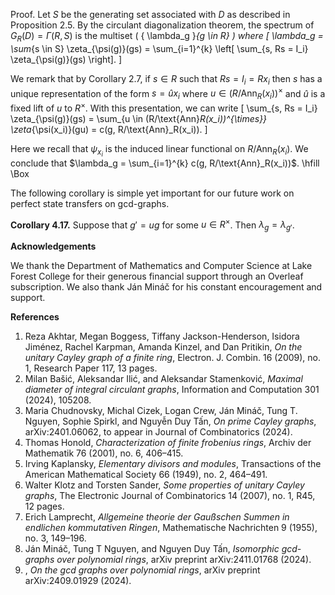 Proof. Let $S$ be the generating set associated with $D$ as described in Proposition 2.5. By the circulant diagonalization theorem, the spectrum of $G_R(D) = \Gamma(R, S)$ is the multiset \( \{ \lambda_g \}_{g \in R} \) where
\[
\lambda_g = \sum_{s \in S} \zeta_{\psi(g)}(gs) = \sum_{i=1}^{k} \left[ \sum_{s, Rs = I_i} \zeta_{\psi(g)}(gs) \right].
\]

We remark that by Corollary 2.7, if $s \in R$ such that $Rs = I_i = Rx_i$ then $s$ has a unique representation of the form $s = \hat{u}x_i$ where $u \in (R/\text{Ann}_R(x_i))^{\times}$ and $\hat{u}$ is a fixed lift of $u$ to $R^{\times}$. With this presentation, we can write
\[
\sum_{s, Rs = I_i} \zeta_{\psi(g)}(gs) = \sum_{u \in (R/\text{Ann}_R(x_i))^{\times}} \zeta_{\psi(x_i)}(gu) = c(g, R/\text{Ann}_R(x_i)).
\]

Here we recall that $\psi_{x_i}$ is the induced linear functional on $R/\text{Ann}_R(x_i)$. We conclude that $\lambda_g = \sum_{i=1}^{k} c(g, R/\text{Ann}_R(x_i))$. \hfill \Box

The following corollary is simple yet important for our future work on perfect state transfers on gcd-graphs.

**Corollary 4.17.** Suppose that $g' = u g$ for some $u \in R^{\times}$. Then $\lambda_g = \lambda_{g'}$.

**Acknowledgements**

We thank the Department of Mathematics and Computer Science at Lake Forest College for their generous financial support through an Overleaf subscription. We also thank Ján Mináč for his constant encouragement and support.

**References**

1. Reza Akhtar, Megan Boggess, Tiffany Jackson-Henderson, Isidora Jiménez, Rachel Karpman, Amanda Kinzel, and Dan Pritikin, *On the unitary Cayley graph of a finite ring*, Electron. J. Combin. 16 (2009), no. 1, Research Paper 117, 13 pages.
2. Milan Bašić, Aleksandar Ilić, and Aleksandar Stamenković, *Maximal diameter of integral circulant graphs*, Information and Computation 301 (2024), 105208.
3. Maria Chudnovsky, Michal Cizek, Logan Crew, Ján Mináč, Tung T. Nguyen, Sophie Spirkl, and Nguyễn Duy Tấn, *On prime Cayley graphs*, arXiv:2401.06062, to appear in Journal of Combinatorics (2024).
4. Thomas Honold, *Characterization of finite frobenius rings*, Archiv der Mathematik 76 (2001), no. 6, 406–415.
5. Irving Kaplansky, *Elementary divisors and modules*, Transactions of the American Mathematical Society 66 (1949), no. 2, 464–491.
6. Walter Klotz and Torsten Sander, *Some properties of unitary Cayley graphs*, The Electronic Journal of Combinatorics 14 (2007), no. 1, R45, 12 pages.
7. Erich Lamprecht, *Allgemeine theorie der Gaußschen Summen in endlichen kommutativen Ringen*, Mathematische Nachrichten 9 (1955), no. 3, 149–196.
8. Ján Mináč, Tung T Nguyen, and Nguyen Duy Tấn, *Isomorphic gcd-graphs over polynomial rings*, arXiv preprint arXiv:2411.01768 (2024).
9. , *On the gcd graphs over polynomial rings*, arXiv preprint arXiv:2409.01929 (2024).